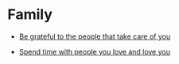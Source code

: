 # Family


 - [Be grateful to the people that take care of you](../Be%20grateful%20to%20the%20people%20that%20take%20care%20of%20you/index.md)
    
 - [Spend time with people you love and love you](../Spend%20time%20with%20people%20you%20love%20and%20love%20you/index.md)
    

